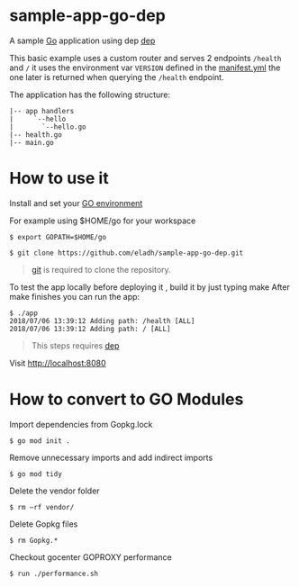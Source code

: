 # sample-app-go-dep
A sample [Go](https://golang.org/) application  using dep [dep](https://github.com/golang/dep)

This basic example uses a custom router and serves 2 endpoints
`/health` and `/` it uses the environment var `VERSION` defined in the
[manifest.yml](manifest.yml) the one later is returned when querying the
`/health` endpoint.

The application has the following structure:

    |-- app handlers
    |     `--hello
    |       `--hello.go
    |-- health.go
    |-- main.go

# How to use it

Install and set your [GO environment](https://golang.org/doc/install)

For example using $HOME/go for your workspace

    $ export GOPATH=$HOME/go

    $ git clone https://github.com/eladh/sample-app-go-dep.git

> [git](https://git-scm.com/) is required to clone the repository.

To test the app locally before deploying it , build it by just typing make
After make finishes you can run the app:

    $ ./app
    2018/07/06 13:39:12 Adding path: /health [ALL]
    2018/07/06 13:39:12 Adding path: / [ALL]

> This steps requires [dep](https://github.com/golang/dep)

Visit [http://localhost:8080](http://localhost:8080)


# How to convert to GO Modules

Import dependencies from Gopkg.lock

    $ go mod init .


Remove unnecessary imports and add indirect imports

    $ go mod tidy


Delete the vendor folder

    $ rm –rf vendor/

Delete Gopkg files

    $ rm Gopkg.*
    
    
Checkout gocenter GOPROXY performance

    $ run ./performance.sh  
